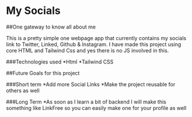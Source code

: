 # My Socials

##One gateway to know all about me

This is a pretty simple one webpage app that currently contains my socials link to Twitter, Linked, Github & Instagram. I have made this project using core HTML and Tailwind Css and yes there is no JS involved in this.

###Technologies used
*Html
*Tailwind CSS

##Future Goals for this project

###Short term
*Add more Social Links
*Make the project reusable for others as well

###Long Term
*As soon as I learn a bit of backend I will make this something like LinkFree so you can easily make one for your profile as well
